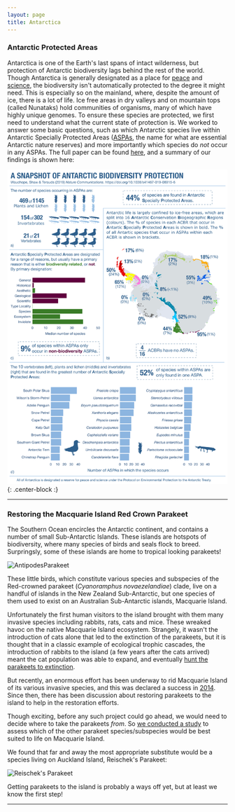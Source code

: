 ```yaml
---
layout: page
title: Antarctica
---
```

### Antarctic Protected Areas
Antarctica is one of the Earth's last spans of intact wilderness, but protection of Antarctic biodiversity lags behind the rest of the world. Though Antarctica is generally designated as a place for [peace](https://www.ats.aq/e/ats_governance.htm) and [science](https://www.ats.aq/e/ats_science.htm), the biodiversity isn't automatically protected to the degree it might need. This is especially so on the mainland, where, despite the amount of ice, there is a lot of life. Ice free areas in dry valleys and on mountain tops (called Nunataks) hold communities of organisms, many of which have highly unique genomes. To ensure these species are protected, we first need to understand what the current state of protection is. We worked to answer some basic questions, such as which Antarctic species live within Antarctic Specially Protected Areas ([ASPAs](https://www.ats.aq/e/ep_protected.htm), the name for what are essential Antarctic nature reserves) and more importantly which species do *not* occur in any ASPAs. The full paper can be found [here](https://www.nature.com/articles/s41467-019-08915-6), and a summary of our findings is shown here: 

![AntarcticProtectionInfographic](/img/InfoGraph_NComm.png){: .center-block :}

---

### Restoring the Macquarie Island Red Crown Parakeet
The Southern Ocean encircles the Antarctic continent, and contains a number of small Sub-Antarctic Islands. These islands are hotspots of biodiversity, where many species of birds and seals flock to breed. Surpringsly, some of these islands are home to tropical looking parakeets! 

![AntipodesParakeet](https://upload.wikimedia.org/wikipedia/commons/2/2b/Antipodes_Island_Parakeet.jpg "Image from Wikipedia, Copyright Kimberley Collins [CC BY-SA 4.0 (https://creativecommons.org/licenses/by-sa/4.0)]")

These little birds, which constitute various species and subspecies of the Red-crowned parakeet (*Cyanoramphus novaezelandiae*) clade, live on a handful of islands in the New Zealand Sub-Antarctic, but one species of them used to exist on an Australian Sub-Antarctic islands, Macquarie Island.

Unfortunately the first human visitors to the island brought with them many invasive species including rabbits, rats, cats and mice. These wreaked havoc on the native Macquarie Island ecosystem. Strangely, it wasn't the introduction of cats alone that led to the extinction of the parakeets, but it is thought that in a classic example of ecological trophic cascades, the introduction of rabbits to the island (a few years after the cats arrived) meant the cat population was able to expand, and eventually [hunt the parakeets to extinction](https://newzealandecology.org/nzje/1448.pdf).

But recently, an enormous effort has been underway to rid Macquarie Island of its various invasive species, and this was declared a success in [2014](https://www.abc.net.au/news/2014-04-07/macquarie-island-declared-pest-free-after-eradication-program/5373336). Since then, there has been discussion about restoring parakeets to the island to help in the restoration efforts.

Though exciting, before any such project could go ahead, we would need to decide where to take the parakeets *from*. So [we conducted a study](https://conbio.onlinelibrary.wiley.com/doi/abs/10.1111/cobi.13224?af=R) to assess which of the other parakeet species/subspecies would be best suited to life on Macquarie Island.

We found that far and away the most appropriate substitute would be a species living on Auckland Island, Reischek's Parakeet:

![Reischek's Parakeet](https://upload.wikimedia.org/wikipedia/commons/e/e8/Cyanoramphus_hochstetteri_%28AM_LB14722-1%29.jpg "Image from Wikipedia, Copyright Auckland Museum [CC BY 4.0 (https://creativecommons.org/licenses/by/4.0)]")

Getting parakeets to the island is probably a ways off yet, but at least we know the first step!

---
